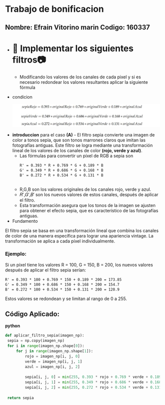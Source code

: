 # Trabajo de bonificacion 
## Nombre: Efrain Vitorino marin Codigo: 160337
- # 👀 Implementar los siguientes filtros📷 
  * Modificando los valores de los canales de cada pixel y si es necesario
redondear los valores resultantes aplicar la siguiente fórmula
 * condicion

     ![condicion](Ejfiltr.png)
- **introduccion**  para el caso **(A)**
      - El filtro sepia convierte una imagen de color a tonos sepia, que son tonos marrones claros que imitan las fotografías antiguas. Este filtro se logra mediante una transformación lineal de los valores de los canales de color **(rojo, verde y azul)**.
     * Las fórmulas para convertir un píxel de RGB a sepia son
       ```
       R' = 0.393 * R + 0.769 * G + 0.189 * B
       G' = 0.349 * R + 0.686 * G + 0.168 * B
       B' = 0.272 * R + 0.534 * G + 0.131 * B
    
       ```
     * R,G,B son los valores originales de los canales rojo, verde y azul.
     * 𝑅′,𝐺′,𝐵′ son los nuevos valores de estos canales, después de aplicar el filtro.
     * Esta transformación asegura que los tonos de la imagen se ajusten para obtener el efecto sepia, que es característico de las fotografías antiguas.
- Fundamento
<p> El filtro sepia se basa en una transformación lineal que combina los canales de color de una manera específica para lograr una apariencia vintage. La transformación se aplica a cada píxel individualmente. <p>

### Ejemplo:
Si un píxel tiene los valores R = 100, G = 150, B = 200, los nuevos valores después de aplicar el filtro sepia serían:
   ```
   R' = 0.393 * 100 + 0.769 * 150 + 0.189 * 200 = 173.85
   G' = 0.349 * 100 + 0.686 * 150 + 0.168 * 200 = 154.7
   B' = 0.272 * 100 + 0.534 * 150 + 0.131 * 200 = 120.9
   ```
   Estos valores se redondean y se limitan al rango de 0 a 255.
   ## Código Aplicado:
   **python**
   ```python
   def aplicar_filtro_sepia(imagen_np):
    sepia = np.copy(imagen_np)
    for i in range(imagen_np.shape[0]):
        for j in range(imagen_np.shape[1]):
            rojo = imagen_np[i, j, 0]
            verde = imagen_np[i, j, 1]
            azul = imagen_np[i, j, 2]
            
            sepia[i, j, 0] = min(255, 0.393 * rojo + 0.769 * verde + 0.189 * azul)
            sepia[i, j, 1] = min(255, 0.349 * rojo + 0.686 * verde + 0.168 * azul)
            sepia[i, j, 2] = min(255, 0.272 * rojo + 0.534 * verde + 0.131 * azul)
    
    return sepia
```

